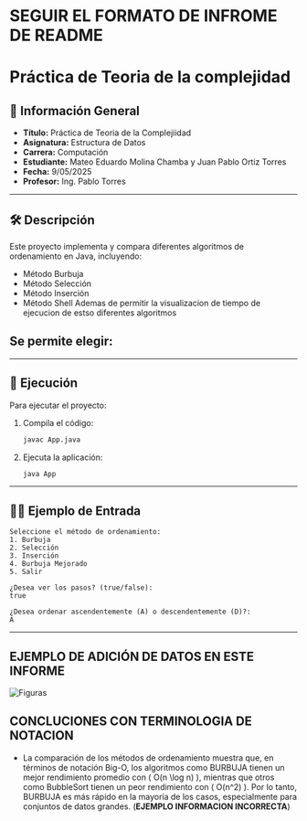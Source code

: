  # SEGUIR EL FORMATO  DE INFROME DE README

# Práctica de Teoria de la complejidad

## 📌 Información General

- **Título:** Práctica de Teoria de la Complejiidad
- **Asignatura:** Estructura de Datos
- **Carrera:** Computación
- **Estudiante:** Mateo Eduardo Molina Chamba y Juan Pablo Ortiz Torres
- **Fecha:** 9/05/2025
- **Profesor:** Ing. Pablo Torres

---

## 🛠️ Descripción

Este proyecto implementa y compara diferentes algoritmos de ordenamiento en Java, incluyendo:
- Método Burbuja
- Método Selección
- Método Inserción
- Método Shell
Ademas de permitir la visualizacion de tiempo de ejecucion de estso diferentes algoritmos 

Se permite elegir:
- 

---

## 🚀 Ejecución

Para ejecutar el proyecto:

1. Compila el código:
    ```bash
    javac App.java
    ```
2. Ejecuta la aplicación:
    ```bash
    java App
    ```

---

## 🧑‍💻 Ejemplo de Entrada

```plaintext
Seleccione el método de ordenamiento:
1. Burbuja
2. Selección
3. Inserción
4. Burbuja Mejorado
5. Salir

¿Desea ver los pasos? (true/false):
true

¿Desea ordenar ascendentemente (A) o descendentemente (D)?:
A
```

---



## EJEMPLO DE ADICIÓN DE DATOS EN ESTE INFORME

![Figuras](figuras.png)

##  CONCLUCIONES CON TERMINOLOGIA DE NOTACION 

 - La comparación de los métodos de ordenamiento muestra que, en términos de notación Big-O, los algoritmos como BURBUJA tienen un mejor rendimiento promedio con \( O(n \log n) \), mientras que otros como BubbleSort tienen un peor rendimiento con \( O(n^2) \). Por lo tanto, BURBUJA es más rápido en la mayoría de los casos, especialmente para conjuntos de datos grandes. (**EJEMPLO INFORMACION INCORRECTA**) 